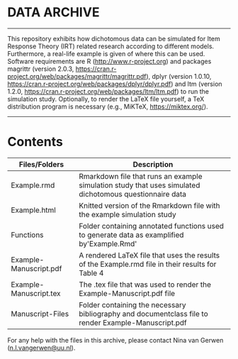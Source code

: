 DATA ARCHIVE
===
---

This repository exhibits how dichotomous data can be simulated for Item Response Theory (IRT) related research according to
different models. Furthermore, a real-life example is given of where this can be used. Software requirements are R (http://www.r-project.org)
and packages magrittr (version 2.0.3, https://cran.r-project.org/web/packages/magrittr/magrittr.pdf), 
dplyr (version 1.0.10, https://cran.r-project.org/web/packages/dplyr/dplyr.pdf) and ltm (version 1.2.0, https://cran.r-project.org/web/packages/ltm/ltm.pdf)
to run the simulation study. Optionally, to render the LaTeX file yourself, a TeX distribution program is necessary (e.g., MiKTeX, https://miktex.org/).

---

# Contents

| Files/Folders 	| Description	|
| ------------------	| ------------- |
| Example.rmd		| Rmarkdown file that runs an example simulation study that uses simulated dichotomous questionnaire data |
| Example.html		| Knitted version of the Rmarkdown file with the example simulation study |
| Functions		| Folder containing annotated functions used to generate data as examplified by'Example.Rmd'|
| Example-Manuscript.pdf| A rendered LaTeX file that uses the results of the Example.rmd file in their results for Table 4|
| Example-Manuscript.tex| The .tex file that was used to render the Example-Manuscript.pdf file|
| Manuscript-Files	| Folder containing the necessary bibliography and documentclass file to render Example-Manuscript.pdf|

For any help with the files in this archive, please contact Nina van Gerwen (n.l.vangerwen@uu.nl).